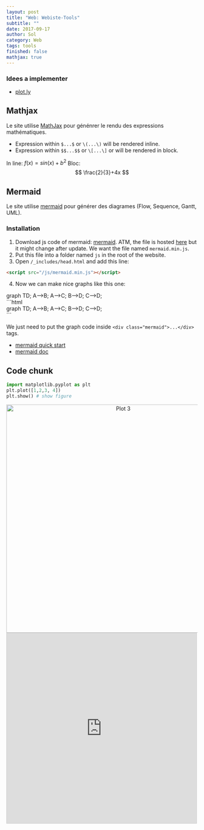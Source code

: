 ```yaml
---
layout: post
title: "Web: Webiste-Tools"
subtitle: ""
date: 2017-09-17
author: Sol
category: Web
tags: tools
finished: false
mathjax: true
---
```


### Idees a implementer
* [plot.ly](https://plot.ly/)


## Mathjax
Le site utilise [MathJax](https://github.com/mathjax/MathJax) pour génénrer le rendu des expressions mathématiques.

* Expression within `$...$` or `\(...\)` will be rendered inline.
* Expression within `$$...$$` or `\[...\]` or will be rendered in block.

In line: $f(x) = sin(x) + b^2$
Bloc: $$ \frac{2}{3}+4x $$


## Mermaid
Le site utilise [mermaid](https://mermaidjs.github.io) pour générer des diagrames (Flow, Sequence, Gantt, UML).

### Installation
1. Download js code of mermaid: [mermaid](https://github.com/knsv/mermaid). ATM, the file is hosted [here](https://unpkg.com/mermaid@7.1.0/dist/) but it might change after update. We want the file named `mermaid.min.js`.
2. Put this file into a folder named `js` in the root of the website.
3. Open `/_includes/head.html` and add this line: 
```html
<script src="/js/mermaid.min.js"></script>
```
4. Now we can make nice graphs like this one:
<div class="mermaid">
graph TD;
    A-->B;
    A-->C;
    B-->D;
    C-->D;
</div>
```html
<div class="mermaid">
graph TD;
    A-->B;
    A-->C;
    B-->D;
    C-->D;
</div>
```

We just need to put the graph code inside `<div class="mermaid">...</div>` tags.

* [mermaid quick start](https://github.com/knsv/mermaid)
* [mermaid doc](https://mermaidjs.github.io)


## Code chunk

```python {cmd=true matplotlib=true}
import matplotlib.pyplot as plt
plt.plot([1,2,3, 4])
plt.show() # show figure
```

<div>
    <a href="https://plot.ly/~RoscaS/3/?share_key=cAzViMcS6tIpcD0ZqFCwJR" target="_blank" title="Plot 3" style="display: block; text-align: center;"><img src="https://plot.ly/~RoscaS/3.png?share_key=cAzViMcS6tIpcD0ZqFCwJR" alt="Plot 3" style="max-width: 100%;width: 600px;"  width="600" onerror="this.onerror=null;this.src='https://plot.ly/404.png';" /></a>
    <script data-plotly="RoscaS:3" sharekey-plotly="cAzViMcS6tIpcD0ZqFCwJR" src="https://plot.ly/embed.js" async></script>
</div>


<iframe src="https://www.desmos.com/calculator/dpbapl2vvu?embed" width="500px" height="500px" style="border: 1px solid #ccc" frameborder=0></iframe>